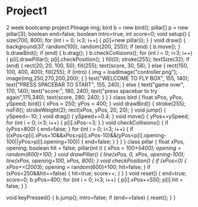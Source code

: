 # Project1
2 week bootcamp project 
PImage img;
bird b = new bird();
pillar[] p = new pillar[3];
boolean end=false;
boolean intro=true;
int score=0;
void setup() {
  size(700, 800);
  for (int i = 0; i<3; i++) {
    p[i]=new pillar(i);
  }
}
void draw() {  
  background(37, random(100), random(200, 255));
  if (end) {
    b.move();
  }
  b.drawBird();
  if (end) {
    b.drag();
  }
  b.checkCollisions();
  for (int i = 0; i<3; i++) {
    p[i].drawPillar();
    p[i].checkPosition();
  }
  fill(0);
  stroke(255);
  textSize(32);
  if (end) {
    rect(20, 20, 100, 50);
    fill(255);
    text(score, 30, 58);
  } else {
    rect(150, 100, 400, 400);
    fill(255);
    if (intro) {
      img = loadImage("controller.png");
      image(img,250,270,200,200);
      {
      }
      text("WELCOME TO FLY BOX", 155, 140);
      text("PRESS SPACEBAR TO START", 155, 240);
    } else {
      text("game over", 170, 140);
      text("score:", 180, 240);
      text("press spacebar to try again",175,340);
      text(score, 280, 240);
    }
  }
}
class bird {
  float xPos, yPos, ySpeed;
  bird() {
    xPos = 250;
    yPos = 400;
  }
  void drawBird() {
    stroke(255);
    noFill();
    strokeWeight(2);
    rect(xPos, yPos, 20, 20);
  }
  void jump() {
    ySpeed=-10;
  }
  void drag() {
    ySpeed+=0.4;
  }
  void move() {
    yPos+=ySpeed;
    for (int i = 0; i<3; i++) {
      p[i].xPos-=3;
    }
  }
  void checkCollisions() {
    if (yPos>800) {
      end=false;
    }
    for (int i = 0; i<3; i++) {
      if ((xPos<p[i].xPos+10&&xPos>p[i].xPos-10)&&(yPos<p[i].opening-100||yPos>p[i].opening+100)) {
        end=false;
      }
    }
  }
}
class pillar {
  float xPos, opening;
  boolean hit = false;
  pillar(int i) {
    xPos = 100+(i*400);
    opening = random(600)+100;
  }
  void drawPillar() {
    line(xPos, 0, xPos, opening-100);
    line(xPos, opening+100, xPos, 800);
  }
  void checkPosition() {
    if (xPos<0) {
      xPos+=(200*3);
      opening = random(600)+100;
      hit=false;
    }
    if (xPos<250&&hit==false) {
      hit=true;
      score++;
    }
  }
}
void reset() {
  end=true;
  score=0;
  b.yPos=400;
  for (int i = 0; i<3; i++) {
    p[i].xPos+=550;
    p[i].hit = false;
  }
}

void keyPressed() {
  b.jump();
  intro=false;
  if (end==false) {
    reset();
  }
}